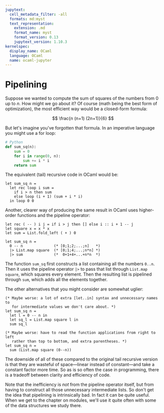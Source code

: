 ```yaml
---
jupytext:
  cell_metadata_filter: -all
  formats: md:myst
  text_representation:
    extension: .md
    format_name: myst
    format_version: 0.13
    jupytext_version: 1.10.3
kernelspec:
  display_name: OCaml
  language: OCaml
  name: ocaml-jupyter
---
```


# Pipelining

Suppose we wanted to compute the sum of squares of the numbers from 0 up to $n$.
How might we go about it? Of course (math being the best form of optimization),
the most efficient way would be a closed-form formula:

$$
\frac{n (n+1) (2n+1)}{6}
$$

But let's imagine you've forgotten that formula. In an imperative language you
might use a for loop:

```python
# Python
def sum_sq(n):
	sum = 0
	for i in range(0, n):
		sum += i * i
	return sum
```

The equivalent (tail) recursive code in OCaml would be:
```{code-cell} ocaml
let sum_sq n =
  let rec loop i sum =
    if i > n then sum
    else loop (i + 1) (sum + i * i)
  in loop 0 0
```

Another, clearer way of producing the same result in OCaml uses higher-order
functions and the pipeline operator:
```{code-cell} ocaml
let rec ( -- ) i j = if i > j then [] else i :: i + 1 -- j
let square x = x * x
let sum = List.fold_left ( + ) 0

let sum_sq n =
  0 -- n              (* [0;1;2;...;n]   *)
  |> List.map square  (* [0;1;4;...;n*n] *)
  |> sum              (*  0+1+4+...+n*n  *)
```
The function `sum_sq` first constructs a list containing all the numbers `0..n`.
Then it uses the pipeline operator `|>` to pass that list through
`List.map square`, which squares every element. Then the resulting list is
pipelined through `sum`, which adds all the elements together.

The other alternatives that you might consider are somewhat uglier:
```{code-cell} ocaml
(* Maybe worse: a lot of extra [let..in] syntax and unnecessary names to
   for intermediate values we don't care about. *)
let sum_sq n =
  let l = 0 -- n in
  let sq_l = List.map square l in
  sum sq_l

(* Maybe worse: have to read the function applications from right to left
   rather than top to bottom, and extra parentheses. *)
let sum_sq n =
  sum (List.map square (0--n))
```

The downside of all of these compared to the original tail recursive version is
that they are wasteful of space&mdash;linear instead of constant&mdash;and take
a constant factor more time. So as is so often the case in programming, there is
a tradeoff between clarity and efficiency of code.

Note that the inefficiency is *not* from the pipeline operator itself, but from
having to construct all those unnecessary intermediate lists. So don't get the
idea that pipelining is intrinsically bad. In fact it can be quite useful. When
we get to the chapter on modules, we'll use it quite often with some of the data
structures we study there.

